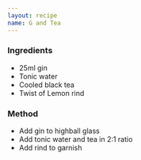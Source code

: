 ```yaml
---
layout: recipe
name: G and Tea
---
```


<div>
  <h3>Ingredients</h3>

  <ul>
    <li>25ml gin</li>
    <li>Tonic water</li>
    <li>Cooled black tea</li>
    <li>Twist of Lemon rind</li>
  </ul>
</div>

<div>
  <h3>Method</h3>

  <ul>
    <li>Add gin to highball glass</li>
    <li>Add tonic water and tea in 2:1 ratio</li>
    <li>Add rind to garnish</li>
  </ul>
</div>
